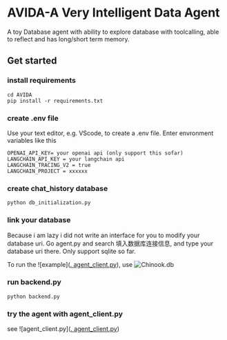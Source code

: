 # AVIDA-A Very Intelligent Data Agent
A toy Database agent with ability to explore database with toolcalling, able to reflect and has long/short term memory. 
## Get started
### install requirements
``` git clone --depth 1 https://github.com/jinchenliuljc/AVIDA.git
cd AVIDA
pip install -r requirements.txt
```

### create .env file
Use your text editor, e.g. VScode, to create a .env file. Enter envronment variables like this
```
OPENAI_API_KEY= your openai api (only support this sofar)
LANGCHAIN_API_KEY = your langchain api
LANGCHAIN_TRACING_V2 = true
LANGCHAIN_PROJECT = xxxxxx
```

### create chat_history database
`python db_initialization.py`

### link your database
Because i am lazy i did not write an interface for you to modify your database uri. Go agent.py and search 填入数据库连接信息, and type your database uri there. Only support sqlite so far.

To run the ![example]([. agent_client.py](https://github.com/jinchenliuljc/AVIDA/blob/main/agent_client.ipynb)), use ![Chinook.db](https://www.sqlitetutorial.net/sqlite-sample-database/)


### run backend.py
`python backend.py`

### try the agent with agent_client.py
see ![agent_client.py]([. agent_client.py](https://github.com/jinchenliuljc/AVIDA/blob/main/agent_client.ipynb))
